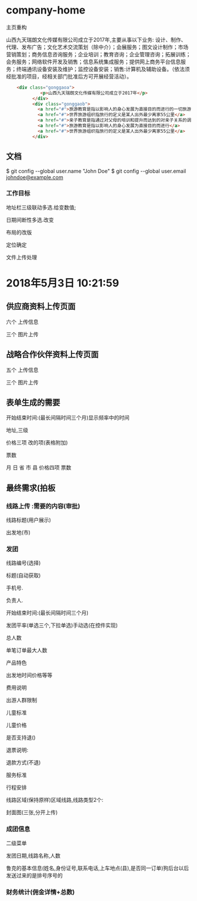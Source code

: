 # company-home

主页重构

山西九天瑞朗文化传媒有限公司成立于2017年,主要从事以下业务:
设计、制作、代理、发布广告；文化艺术交流策划（除中介）；会展服务；图文设计制作；市场营销策划；商务信息咨询服务；企业培训；教育咨询；企业管理咨询；拓展训练；会务服务；网络软件开发及销售；信息系统集成服务；提供网上商务平台信息服务；终端通讯设备安装及维护；监控设备安装；销售:计算机及辅助设备。（依法须经批准的项目，经相关部门批准后方可开展经营活动）。

``` html
    <div class="gonggaoa">
             <p>山西九天瑞朗文化传媒有限公司成立于2017年</p>
          </div>
          <div class="gonggaob">
            <a href="#">旅游教育是指以影响人的身心发展为直接目的而进行的一切旅游教育活动</a>
            <a href="#">世界旅游组织指旅行的定义是某人出外最少离家55公里</a>
            <a href="#">亲子教育是指通过对父母的培训和提升而达到的对亲子关系的调适</a>
            <a href="#">旅游教育是指以影响人的身心发展为直接目的而进行</a>
            <a href="#">世界旅游组织指旅行的定义是某人出外最少离家55公里</a>
          </div>
```

## 文档

$ git config --global user.name "John Doe"
$ git config --global user.email johndoe@example.com

### 工作目标

  地址栏三级联动多选.给变数值;

  日期间断性多选.改变

  布局的改版

  定位确定

  文件上传处理

# 2018年5月3日 10:21:59

## 供应商资料上传页面

 六个 上传信息

三个 图片上传

## 战略合作伙伴资料上传页面

五个 上传信息

 三个 图片上传

## 表单生成的需要

开始结束时间:(最长间隔时间三个月)显示频率中的时间

地址,三级

价格三项 改的项(表格附加)

票数

月 日  省  市 县  价格四项  票数

## 最终需求(拍板

### 线路上传 :需要的内容(审批)

线路标题(用户展示)

出发地(市)

### 发团

线路编号(选择)

标题(自动获取)

手机号.

负责人.

开始结束时间:(最长间隔时间三个月)

发团平率(单选三个,下拉单选)手动选(在控件实现)

总人数

单笔订单最大人数

产品特色

出发地时间价格等等

费用说明

出游人群限制

儿童标准

儿童价格

是否支持退()

退票说明:

退款方式(不退)

服务标准

行程安排

线路区域(保持原样)区域线路,线路类型2个:

封面图(三张,分开上传)

### 成团信息

二级菜单

发团日期,线路名称,人数

鲁克的基本信息(姓名,身份证号,联系电话,上车地点(县),是否同一订单)狗后台以后发送过来的是排号序号的

### 财务统计(佣金详情+总数)